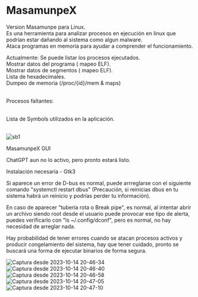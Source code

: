 # MasamunpeX
Version Masamunpe para Linux.<br>
Es una herramienta para analizar procesos en ejecución en linux que podrían estar dañando al sistema como algun malware.<br> Ataca programas en memoría para ayudar a comprender el funcionamiento.

Actualmente:
Se puede listar los procesos ejecutados.<br>
Mostrar datos del programa ( mapeo ELF).<br>
Mostrar datos de segmentos ( mapeo ELF).<br>
Lista de hexadecimales.<br>
Dumpeo de memoria (/proc/{id}/mem & maps)<br><br>

Procesos faltantes:<br><br>

Lista de Symbols utilizados en la aplicación.<br><br>

![sb1](https://user-images.githubusercontent.com/50802374/161444288-f9e518e9-e16e-42f3-858a-6adb0e8ff4d3.png)


MasamunpeX GUI

ChatGPT aun no lo activo, pero pronto estará listo.

Instalación necesaria - Gtk3

Si aparece un error de D-bus es normal, puede arrreglarse con el siguiente comando "systemctl restart dbus"
(Precaución, si reinicias dbus en tu sistema habrá un reinicio y podrías perder tu información).

En caso de aparecer "tubería rota o Break pipe", es normal, al intentar abrir un archivo siendo root desde el usuario puede provocar ese tipo de alerta, puedes verificarlo con "ls ~/.config/dconf", pero es normal, no hay necesidad de arreglar nada.

Hay probabilidad de tener errores cuando se atacan procesos activos y producir congelamiento del sistema, hay que tener cuidado, pronto se buscará una forma de ejecutar binarios de forma segura.

![Captura desde 2023-10-14 20-46-34](https://github.com/BGPavelAng/MasamunpeX/assets/50802374/c92912fa-7f6e-4d20-a5a1-71af90ee4683)
![Captura desde 2023-10-14 20-46-40](https://github.com/BGPavelAng/MasamunpeX/assets/50802374/69fbfdb0-6f77-40fb-84e8-394b3c7e1fa3)
![Captura desde 2023-10-14 20-46-58](https://github.com/BGPavelAng/MasamunpeX/assets/50802374/ff2b7cc5-3e4a-4744-9fa5-7350cdddb65e)
![Captura desde 2023-10-14 20-47-05](https://github.com/BGPavelAng/MasamunpeX/assets/50802374/e96c2950-96f7-4ba3-8944-95aba98495d2)
![Captura desde 2023-10-14 20-47-10](https://github.com/BGPavelAng/MasamunpeX/assets/50802374/d35a8447-66ed-4785-b5a7-196ffd6e431b)
